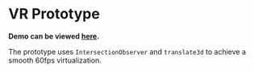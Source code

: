 # VR Prototype

**Demo can be viewed [here](https://vr-demo.azurewebsites.net/).**

The prototype uses `IntersectionObserver` and `translate3d` to achieve a smooth 60fps virtualization.